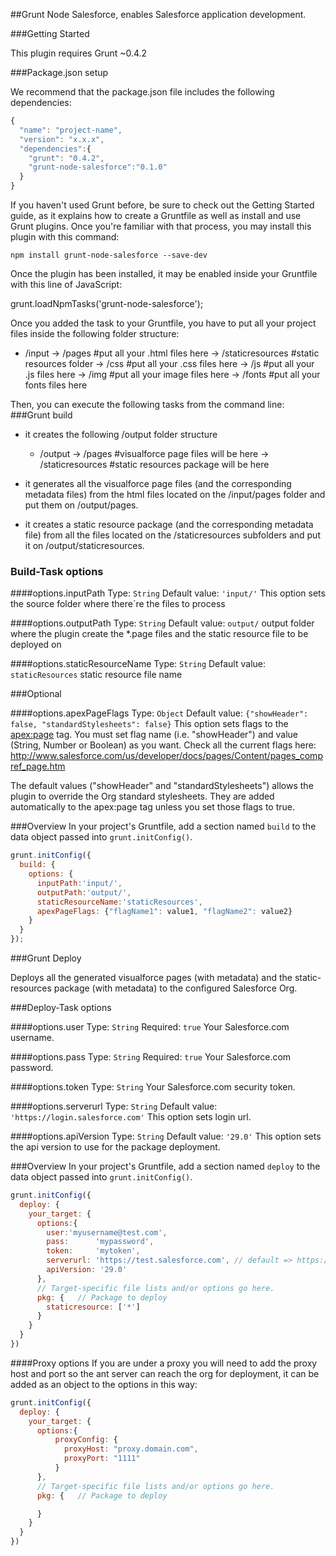 ##Grunt Node Salesforce, enables Salesforce application development. 

###Getting Started

This plugin requires Grunt ~0.4.2

###Package.json setup

We recommend that the package.json file includes the following dependencies:

```js
{
  "name": "project-name",
  "version": "x.x.x",
  "dependencies":{
    "grunt": "0.4.2",
    "grunt-node-salesforce":"0.1.0"
  }
}
```

If you haven't used Grunt before, be sure to check out the Getting Started guide, as it explains how to create a Gruntfile as well as install and use Grunt plugins. Once you're familiar with that process, you may install this plugin with this command:

```shell
npm install grunt-node-salesforce --save-dev
```

Once the plugin has been installed, it may be enabled inside your Gruntfile with this line of JavaScript:

  grunt.loadNpmTasks('grunt-node-salesforce');

Once you added the task to your Gruntfile, you have to put all your project files inside the following folder structure:

  - /input
    -> /pages           #put all your .html files here
    -> /staticresources     #static resources folder
      -> /css       #put all your .css files here
      -> /js        #put all your .js files here
      -> /img       #put all your image files here
      -> /fonts       #put all your fonts files here


Then, you can execute the following tasks from the command line:
###Grunt build

  - it creates the following /output folder structure
    - /output
      -> /pages          #visualforce page files will be here
      -> /staticresources      #static resources package will be here

  - it generates all the visualforce page files (and the corresponding metadata files) from the html files located on the /input/pages folder and put them on /output/pages.
  - it creates a static resource package (and the corresponding metadata file) from all the files located on the /staticresources subfolders and put it on /output/staticresources.

### Build-Task options

####options.inputPath
Type: `String`
Default value: `'input/'`
This option sets the source folder where there´re the files to process

####options.outputPath
Type: `String`
Default value: `output/`
output folder where the plugin create the *.page files and the static resource file to be deployed on

####options.staticResourceName
Type: `String`
Default value: `staticResources`
static resource file name

###Optional

####options.apexPageFlags
Type: `Object`
Default value: `{"showHeader": false, "standardStylesheets": false}`
This option sets flags to the <apex:page> tag. You must set flag name (i.e. "showHeader") and value (String, Number or Boolean) as you want. Check all the current flags here: http://www.salesforce.com/us/developer/docs/pages/Content/pages_compref_page.htm

The default values ("showHeader" and "standardStylesheets") allows the plugin to override the Org standard stylesheets. They are added automatically to the apex:page tag unless you set those flags to true.


###Overview
In your project's Gruntfile, add a section named `build` to the data object passed into `grunt.initConfig()`.

```js
grunt.initConfig({
  build: {
    options: {
      inputPath:'input/',
      outputPath:'output/',
      staticResourceName:'staticResources',
      apexPageFlags: {"flagName1": value1, "flagName2": value2}
    }
  }
});
```

###Grunt Deploy

Deploys all the generated visualforce pages (with metadata) and the static-resources package (with metadata) to the configured Salesforce Org.

###Deploy-Task options

####options.user
Type: `String`
Required: `true`
Your Salesforce.com username.

####options.pass
Type: `String`
Required: `true`
Your Salesforce.com password.

####options.token
Type: `String`
Your Salesforce.com security token.

####options.serverurl
Type: `String`
Default value: `'https://login.salesforce.com'`
This option sets login url.

####options.apiVersion
Type: `String`
Default value: `'29.0'`
This option sets the api version to use for the package deployment.

###Overview
In your project's Gruntfile, add a section named `deploy` to the data object passed into `grunt.initConfig()`.

```js
grunt.initConfig({
  deploy: {
    your_target: {
      options:{
        user:'myusername@test.com',
        pass:      'mypassword',
        token:     'mytoken',
        serverurl: 'https://test.salesforce.com', // default => https://login.salesforce.com
        apiVersion: '29.0'
      },
      // Target-specific file lists and/or options go here.
      pkg: {   // Package to deploy
        staticresource: ['*']
      }
    }
  }
})
```

####Proxy options
If you are under a proxy you will need to add the proxy host and port so the ant server can reach the org for deployment, it can be added as an object to the options in this way:
```js
grunt.initConfig({
  deploy: {
    your_target: {
      options:{
          proxyConfig: {
            proxyHost: "proxy.domain.com",
            proxyPort: "1111"
          }
      },
      // Target-specific file lists and/or options go here.
      pkg: {   // Package to deploy

      }
    }
  }
})
```